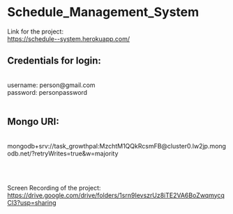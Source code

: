 # Schedule_Management_System

Link for the project:<br/>
https://schedule--system.herokuapp.com/

<h2>Credentials for login:</h2> <br />
  username: person@gmail.com   <br />
  password: personpassword <br />
<br />
<h2>Mongo URI:</h2> <br /> mongodb+srv://task_growthpal:MzchtM1QQkRcsmFB@cluster0.lw2jp.mongodb.net/?retryWrites=true&w=majority

 <br/> <br/>
 
Screen Recording of the project: <br/>https://drive.google.com/drive/folders/1srn9IevszrUz8iTE2VA6BoZwqmycqCl3?usp=sharing
 <br/> 
 
 
